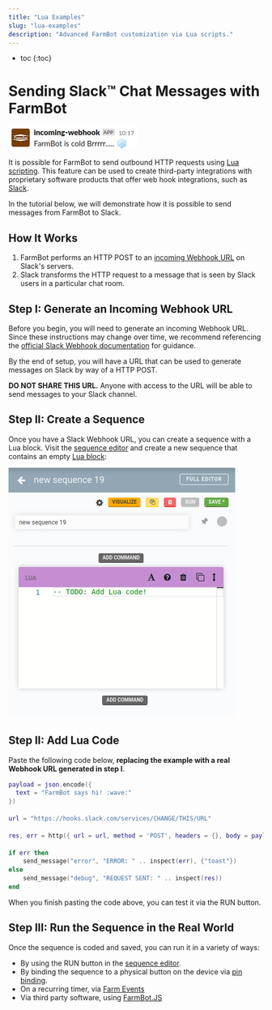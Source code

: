 ```yaml
---
title: "Lua Examples"
slug: "lua-examples"
description: "Advanced FarmBot customization via Lua scripts."
---
```


* toc
{:toc}

# Sending Slack™ Chat Messages with FarmBot

![Screenshot of Slack chat message sent by FarmBot](_images/slack_message.png)

It is possible for FarmBot to send outbound HTTP requests using [Lua scripting](lua.md). This feature can be used to create third-party integrations with proprietary software products that offer web hook integrations, such as [Slack](https://slack.com/).

In the tutorial below, we will demonstrate how it is possible to send messages from FarmBot to Slack.

## How It Works

 1. FarmBot performs an HTTP POST to an [incoming Webhook URL](https://en.wikipedia.org/wiki/Webhook) on Slack's servers.
 2. Slack transforms the HTTP request to a message that is seen by Slack users in a particular chat room.

## Step I: Generate an Incoming Webhook URL

Before you begin, you will need to generate an incoming Webhook URL. Since these instructions may change over time, we recommend referencing the [official Slack Webhook documentation](https://api.slack.com/messaging/webhooks) for guidance.

By the end of setup, you will have a URL that can be used to generate messages on Slack by way of a HTTP POST.

**DO NOT SHARE THIS URL.** Anyone with access to the URL will be able to send messages to your Slack channel.

## Step II: Create a Sequence

Once you have a Slack Webhook URL, you can create a sequence with a Lua block. Visit the [sequence editor](https://software.farm.bot/docs/sequences) and create a new sequence that contains an empty [Lua block](lua.md):

![A sequence with an empty Lua block](_images/empty_lua_sequence.png)

## Step II: Add Lua Code

Paste the following code below, **replacing the example with a real Webhook URL generated in step I**.

```lua
payload = json.encode({
  text = "FarmBot says hi! :wave:"
})

url = "https://hooks.slack.com/services/CHANGE/THIS/URL"

res, err = http({ url = url, method = 'POST', headers = {}, body = payload })

if err then
    send_message("error", "ERROR: " .. inspect(err), {"toast"})
else
    send_message("debug", "REQUEST SENT: " .. inspect(res))
end
```

When you finish pasting the code above, you can test it via the RUN button.

## Step III: Run the Sequence in the Real World

Once the sequence is coded and saved, you can run it in a variety of ways:

 * By using the RUN button in the [sequence editor](https://software.farm.bot/docs/sequences).
 * By binding the sequence to a physical button on the device via [pin binding](https://software.farm.bot/docs/pin-bindings).
 * On a recurring timer, via [Farm Events](https://software.farm.bot/docs/events)
 * Via third party software, using [FarmBot.JS](https://github.com/FarmBot/farmbot-js)
